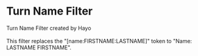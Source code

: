# Turn Name Filter
Turn Name Filter created by Hayo<br><br>
This filter replaces the "[name:FIRSTNAME:LASTNAME]" token to "Name: LASTNAME FIRSTNAME".
